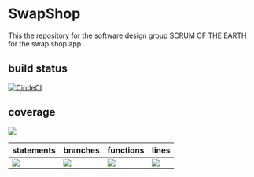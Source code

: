 # SwapShop
This the repository for the software design group SCRUM OF THE EARTH for the swap shop app

## build status 
[![CircleCI](https://dl.circleci.com/status-badge/img/gh/SCRUM-OF-THE-EARTH/SwapShop/tree/main.svg?style=svg)](https://dl.circleci.com/status-badge/redirect/gh/SCRUM-OF-THE-EARTH/SwapShop/tree/main)

## coverage
![](https://img.shields.io/badge/Coverage-87%25-83A603.svg?prefix=$coverage$)

| statements  |  branches |  functions |  lines  |
|---|---|---|---|
| ![](https://img.shields.io/badge/Coverage-91%25-83A603.svg?prefix=$statements$)  | ![](https://img.shields.io/badge/Coverage-73%25-5A7302.svg?prefix=$branches$)  | ![](https://img.shields.io/badge/Coverage-90%25-83A603.svg?prefix=$functions$) | ![](https://img.shields.io/badge/Coverage-94%25-83A603.svg?prefix=$lines$) |